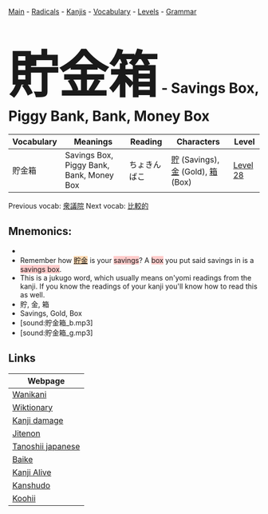 <style> bigfont {font-size: 100px}</style>
[Main](../README.md) -
[Radicals](../radicals.md) -
[Kanjis](../kanjis.md) -
[Vocabulary](../vocabulary.md) -
[Levels](../levels.md) -
[Grammar](../grammar.md)
# <bigfont> 貯金箱</bigfont> - Savings Box, Piggy Bank, Bank, Money Box 

| Vocabulary | Meanings | Reading | Characters | Level |
| --- | --- | --- | --- | --- |
| 貯金箱 | Savings Box, Piggy Bank, Bank, Money Box | ちょきんばこ |  [貯](../kanjis/貯.md) (Savings), [金](../kanjis/金.md) (Gold), [箱](../kanjis/箱.md) (Box) | [Level 28](../levels/wk_level28.md) |

Previous vocab: [衆議院](衆議院.md) Next vocab: [比較的](比較的.md) 

## Mnemonics:

* 
* Remember how <span style="background-color:#fed8b1"> [貯金](https://jisho.org/search/貯金)</span> is your <span style="background-color:#ffcccb"> savings</span>? A <span style="background-color:#ffcccb"> box</span> you put said savings in is a <span style="background-color:#ffcccb"> savings box</span>.
* This is a jukugo word, which usually means on'yomi readings from the kanji. If you know the readings of your kanji you'll know how to read this as well.
* 貯, 金, 箱
* Savings, Gold, Box
* [sound:貯金箱_b.mp3]
* [sound:貯金箱_g.mp3]


## Links 

| Webpage |
| --- |
| [Wanikani          ](https://www.wanikani.com/kanji/貯金箱) |
| [Wiktionary        ](https://en.wiktionary.org/wiki/貯金箱) |
| [Kanji damage      ](http://www.kanjidamage.com/kanji/search?utf8=✓&q=貯金箱) |
| [Jitenon           ](https://jitenon.com/kanji/貯金箱) |
| [Tanoshii japanese ](https://www.tanoshiijapanese.com/dictionary/kanji.cfm?k=貯金箱) |
| [Baike             ](https://baike.baidu.com/item/貯金箱) |
| [Kanji Alive       ](https://app.kanjialive.com/貯金箱) |
| [Kanshudo          ](https://www.kanshudo.com/searchmn?q=貯金箱) |
| [Koohii            ](https://kanji.koohii.com/study/kanji/貯金箱) |
